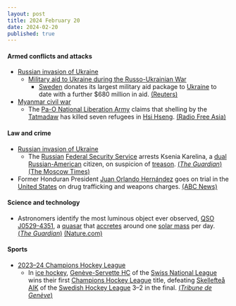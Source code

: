 ```yaml
---
layout: post
title: 2024 February 20
date: 2024-02-20
published: true
---
```



#### Armed conflicts and attacks

* [Russian invasion of Ukraine](https://en.wikipedia.org/wiki/Russian_invasion_of_Ukraine "Russian invasion of Ukraine")
  * [Military aid to Ukraine during the Russo-Ukrainian War](https://en.wikipedia.org/wiki/List_of_military_aid_to_Ukraine_during_the_Russo-Ukrainian_War "List of military aid to Ukraine during the Russo-Ukrainian War")
    * [Sweden](https://en.wikipedia.org/wiki/Sweden "Sweden") donates its largest military aid package to [Ukraine](https://en.wikipedia.org/wiki/Ukraine "Ukraine") to date with a further $680 million in aid. [(Reuters)](https://www.reuters.com/world/europe/sweden-donates-another-680-mln-military-aid-ukraine-2024-02-20/)
* [Myanmar civil war](https://en.wikipedia.org/wiki/Myanmar_civil_war_%282021%E2%80%93present%29 "Myanmar civil war (2021–present)")
  * The [Pa-O National Liberation Army](https://en.wikipedia.org/wiki/Pa-O_National_Liberation_Army "Pa-O National Liberation Army") claims that shelling by the [Tatmadaw](https://en.wikipedia.org/wiki/Tatmadaw "Tatmadaw") has killed seven refugees in [Hsi Hseng](https://en.wikipedia.org/wiki/Hsi_Hseng "Hsi Hseng"). [(Radio Free Asia)](https://www.rfa.org/english/news/myanmar/shan-artillery-attack-02202024045639.html)

#### Law and crime

* [Russian invasion of Ukraine](https://en.wikipedia.org/wiki/Russian_invasion_of_Ukraine "Russian invasion of Ukraine")
  * The [Russian](https://en.wikipedia.org/wiki/Russia "Russia") [Federal Security Service](https://en.wikipedia.org/wiki/Federal_Security_Service "Federal Security Service") arrests Ksenia Karelina, a [dual Russian-American](https://en.wikipedia.org/wiki/Dual_citizenship "Dual citizenship") citizen, on suspicion of [treason](https://en.wikipedia.org/wiki/Treason "Treason"). [(*The Guardian*)](https://www.theguardian.com/world/2024/feb/20/russia-arrests-us-dual-national-for-51-ukrainian-charity-donation) [(The Moscow Times)](https://www.themoscowtimes.com/2024/02/20/russia-detains-us-russian-woman-accused-of-treason-a84158)
* Former Honduran President [Juan Orlando Hernández](https://en.wikipedia.org/wiki/Juan_Orlando_Hern%C3%A1ndez "Juan Orlando Hernández") goes on trial in the [United States](https://en.wikipedia.org/wiki/United_States "United States") on drug trafficking and weapons charges. [(ABC News)](https://abcnews.go.com/US/wireStory/honduran-president-accused-running-country-narco-state-set-107361993)

#### Science and technology

* Astronomers identify the most luminous object ever observed, [QSO J0529-4351](https://en.wikipedia.org/wiki/QSO_J0529-4351 "QSO J0529-4351"), a [quasar](https://en.wikipedia.org/wiki/Quasar "Quasar") that [accretes](https://en.wikipedia.org/wiki/Accretion_disk "Accretion disk") around one [solar mass](https://en.wikipedia.org/wiki/Solar_mass "Solar mass") per day. [(*The Guardian*)](https://www.theguardian.com/science/2024/feb/20/astronomers-discover-universes-brightest-object-a-quasar-powered-by-a-black-hole-that-eats-a-sun-a-day) [(Nature.com)](https://www.nature.com/articles/s41550-024-02195-x)

#### Sports

* [2023–24 Champions Hockey League](https://en.wikipedia.org/wiki/2023%E2%80%9324_Champions_Hockey_League "2023–24 Champions Hockey League")
  * In [ice hockey](https://en.wikipedia.org/wiki/Ice_hockey "Ice hockey"), [Genève-Servette HC](https://en.wikipedia.org/wiki/Gen%C3%A8ve-Servette_Hockey_Club "Genève-Servette Hockey Club") of the [Swiss National League](https://en.wikipedia.org/wiki/National_League_%28ice_hockey%29 "National League (ice hockey)") wins their first [Champions Hockey League](https://en.wikipedia.org/wiki/Champions_Hockey_League "Champions Hockey League") title, defeating [Skellefteå AIK](https://en.wikipedia.org/wiki/Skellefte%C3%A5_AIK "Skellefteå AIK") of the [Swedish Hockey League](https://en.wikipedia.org/wiki/Swedish_Hockey_League "Swedish Hockey League") 3–2 in the final. [(*Tribune de Genève*)](https://www.tdg.ch/hockey-sur-glace-geneve-servette-est-champion-deurope-558923221839)

